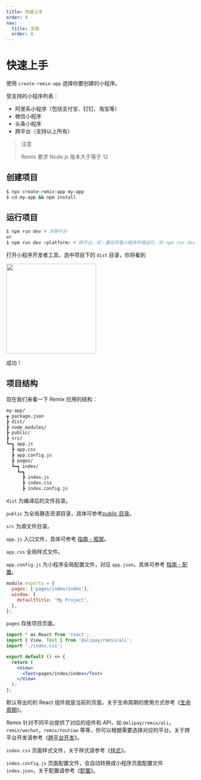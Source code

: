 ```yaml
---
title: 快速上手
order: 0
nav:
  title: 文档
  order: 0
---
```


# 快速上手

使用 `create-remix-app` 选择你要创建的小程序。

受支持的小程序列表：

- 阿里系小程序（包括支付宝、钉钉、淘宝等）
- 微信小程序
- 头条小程序
- 跨平台（支持以上所有）

> 注意
>
> Remix 要求 Node.js 版本大于等于 12

## 创建项目

```bash
$ npx create-remix-app my-app
$ cd my-app && npm install
```

## 运行项目

```bash
$ npm run dev # 非跨平台
or
$ npm run dev <platform> # 跨平台，如：要在阿里小程序环境运行，则 npm run dev ali
```

打开小程序开发者工具，选中项目下的 `dist` 目录，你将看到

<img src="https://gw.alipayobjects.com/mdn/rms_b5fcc5/afts/img/A*Ig_sQarBrgIAAAAAAAAAAABkARQnAQ" width="240" />

成功！

## 项目结构

现在我们来看一下 Remix 应用的结构：

```bash
my-app/
┳ package.json
┣ dist/
┣ node_modules/
┣ public/
┣ src/
┗━┓ app.js
  ┣ app.css
  ┣ app.config.js
  ┣ pages/
  ┗━┓ index/
    ┗━┓
      ┣ index.js
      ┣ index.css
      ┣ index.config.js
```

`dist` 为编译后的文件目录。

`public` 为全局静态资源目录，具体可参考[public 目录](/basic/public)。

`src` 为源文件目录。

`app.js` 入口文件，具体可参考 [指南 - 框架](/guide/framework)。

`app.css` 全局样式文件。

`app.config.js` 为小程序全局配置文件，对应 `app.json`，具体可参考 [指南 - 配置](/guide/config)。

```js
module.exports = {
  pages: ['pages/index/index'],
  window: {
    defaultTitle: 'My Project',
  },
};
```

`pages` 存放项目页面。

```jsx
import * as React from 'react';
import { View, Text } from '@alipay/remix/ali';
import './index.css';

export default () => {
  return (
    <View>
      <Text>pages/index/index</Text>
    </View>
  );
};
```

默认导出的的 React 组件就是当前的页面，关于生命周期的使用方式参考《[生命周期](/guide/framework/app#生命周期)》。

Remix 针对不同平台提供了对应的组件和 API，如 `@alipay/remix/ali`，`remix/wechat`，`remix/toutiao` 等等，你可以根据需要选择对应的平台。关于跨平台开发请参考《[跨平台开发](/guide/one)》。

`index.css` 页面样式文件，关于样式请参考《[样式](/guide/framework/style)》。

`index.config.js` 页面配置文件，会自动转换成小程序页面配置文件 `index.json`，关于配置请参考《[配置](/guide/config)》。
